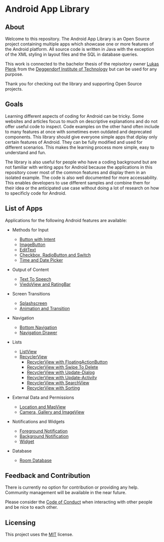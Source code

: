 # Android App Library

## About
Welcome to this repository. The Android App Library is an Open Source project containing multiple apps which showcase one or more features of the Android platform.
All source code is written in Java with the exception of the XML styling in layout files and the SQL in database queries.

This work is connected to the bachelor thesis of the repisotory owner [Lukas Plenk](https://github.com/LukPle) from the 
[Deggendorf Institute of Technology](https://www.th-deg.de/en) but can be used for any purpose.

Thank you for checking out the library and supporting Open Source projects.

## Goals
Learning different aspects of coding for Android can be tricky. Some websites and articles focus to much on descriptive explanations and do not offer useful code to inspect. Code examples on the other hand often include to many features at once with sometimes even outdated and deprecated components. 
This library should give everyone simple apps that diplay only certain features of Android. They can be fully modified and used for different scenarios.
This makes the learning process more simple, easy to understand and fun.

The library is also useful for people who have a coding background but are not familiar with writing apps for Android because the applications in this repository cover most of the common features and display them in an isolated example. The code is also well documented for more accessability. This enables developers to use different samples and combine them for their idea or the anticipated use case without doing a lot of research on how to specificly code for Android.

## List of Apps

Applications for the following Android features are available:

* Methods for Input
  * [Button with Intent](https://github.com/LukPle/button-intent.git)
  * [ImageButton](https://github.com/LukPle/imagebutton.git)
  * [EditText](https://github.com/LukPle/edittext-intent-extra.git)
  * [Checkbox, RadioButton and Switch](https://github.com/LukPle/checkbox-radiobutton-switch.git)
  * [Time and Date Picker](https://github.com/LukPle/time-and-date-picker.git)

* Output of Content
  * [Text To Speech](https://github.com/LukPle/text-to-speech.git)
  * [ViedoView and RatingBar](https://github.com/LukPle/videoview-ratingbar.git)

* Screen Transitions
  * [Splashscreen](https://github.com/LukPle/splashscreen.git) 
  * [Animation and Transition](https://github.com/LukPle/animation-transition.git) 

* Navigation
  * [Bottom Navigation](https://github.com/LukPle/bottom-navigation.git)
  * [Navigation Drawer](https://github.com/LukPle/navigation-drawer.git)

* Lists
  * [ListView](https://github.com/LukPle/listview.git)
  * [RecyclerView](https://github.com/LukPle/recyclerview-adapter.git)
    * [RecyclerView with FloatingActionButton](https://github.com/LukPle/floating-action-button.git)
    * [RecyclerView with Swipe To Delete](https://github.com/LukPle/recyclerview-swipe-to-delete.git)
    * [RecyclerView with Update-Dialog](https://github.com/LukPle/recyclerview-update-dialog.git)
    * [RecyclerView with Update-Activity](https://github.com/LukPle/recyclerview-update-activity.git)
    * [RecyclerView with SearchView](https://github.com/LukPle/recyclerview-searchview.git)
    * [RecyclerView with Sorting](https://github.com/LukPle/recyclerview-sort-items.git)

* External Data and Permissions
  * [Location and MapView](https://github.com/LukPle/mapview-location.git)
  * [Camera, Gallery and ImageView](https://github.com/LukPle/imageview-camera-gallery.git)

* Notifications and Widgets 
  * [Foreground Notification](https://github.com/LukPle/android-notification-foreground.git)
  * [Background Notification](https://github.com/LukPle/android-notification-background.git)
  * [Widget](https://github.com/LukPle/android-widget.git)

* Database
  * [Room Database](https://github.com/LukPle/room-database.git)

## Feedback and Contribution
There is currently no option for contribution or providing any help. Community management will be available in the near future.

Please consider the [Code of Conduct](CODE_OF_CONDUCT.md) when interacting with other people and be nice to each other.

## Licensing
This project uses the [MIT](LICENSE) license.
